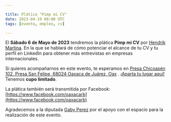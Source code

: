 ```yaml
---

title: Plática "Pimp mi CV"
date: 2023-04-19 00:00 UTC
tags: [evento, empleo, cv] 

---
```


El **Sábado 6 de Mayo de 2023** tendremos la plática **Pimp mi CV** por [Hendrik Martina](https://twitter.com/hendrixmar). En la que se hablará de cómo potenciar el alcance de tu CV y tu perfil en LinkedIn para obtener más entrevistas en empresas internacionales.

Si quieres acompañarnos en este evento, te esperamos en [Presa Chicoasén 102, Presa San Felipe, 68024 Oaxaca de Juárez, Oax](https://maps.app.goo.gl/xT5p7eyKHJYRGRdj9) . [¡Aparta tu lugar aquí!](https://bit.ly/41D3Ged) Tenemos **cupo limitado**.

La plática también será transmitida por Facebook: [https://www.facebook.com/oaxacarb](https://www.facebook.com/oaxacarb)

Agradecemos a la diputada [Gaby Perez](https://twitter.com/SoyGabyPerezMx) por el apoyo con el espacio para la realización de este evento.